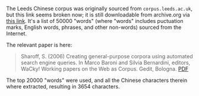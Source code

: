 The Leeds Chinese corpus was originally sourced from `corpus.leeds.ac.uk`, but this link seems broken now; it is still downloadable from archive.org via [this link](https://web.archive.org/web/20230607215808/http://corpus.leeds.ac.uk/frqc/internet-zh.num).  It's a list of 50000 "words" (where "words" includes puctuation marks, English words, phrases, and other non-words) sourced from the Internet.

The relevant paper is here:

> Sharoff, S. (2006) Creating general-purpose corpora using automated search engine queries. In Marco Baroni and Silvia Bernardini, editors, WaCky! Working papers on the Web as Corpus. Gedit, Bologna. [PDF](https://ssharoff.github.io/publications/2006-wacky-paper.pdf) 

The top 20000 "words" were used, and all the Chinese characters therein where extracted, resulting in 3654 characters.


